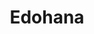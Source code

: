 ---
layout: place
title: "Edohana"
permalink: /texas/irving/edohana.html
stateAbbr: TX
stateName: Texas
cityName: Irving
seo:
  name: "Edohana"
  type: Restaurant
  links: null
description: "Edohana serves delicious sushi in Irving, Texas. Try fresh Japanese dishes for a great dining experience. "
place_id: ChIJL4xCiDUoTIYRF-HBWE5g-08
photos:
  - name: >-
      places/ChIJL4xCiDUoTIYRF-HBWE5g-08/photos/AeeoHcLHuq5HH4HhZPVLveZjfdUJZlGBM1QHI6DbYSBI-bIRs5d7SuN4scSilbDDds2lFF58rnxINFQRmFL-m0IRw6zO7u4AC1aE7e54_LNYVIDShxj5GgN4gKHSI_jdT57dEJ1rBUON3RCSPZaTfNEr1NbxGiWOXZyn0SFg98iS2T-yqIj2duLDZdKAOcAonYOAZUF05VnfYR9P7O_G2FyU22V7lc_-_maXlrQmmuYCXlDsT6KhCf5WIycLVR5WKgDhuj7X9KJzNiM7F9yj7sTrW-tcOSgH1iQbGipDtaVDLS5O1jjKqMJ3zhIE95cd4Jeob4J3GqLMNVLtdULN_7qHIHIZW8gEo3_8gy92su2l1T6Ub0fnpPXdihurJ-KdvqjjzRf_8PLlWQOgguPJ9ksAS-B75YzUor6lD8xony4Ms4XDYw
    widthPx: 4032
    heightPx: 2297
    authorAttributions:
      - displayName: JPN Reddy
        uri: https://maps.google.com/maps/contrib/117408715030546098877
        photoUri: >-
          https://lh3.googleusercontent.com/a-/ALV-UjWqFGIae1sRo1X-laG4ONcQEJ27EEjAj5hYqOniqf1KVsB3dl5FeQ=s100-p-k-no-mo
    flagContentUri: >-
      https://www.google.com/local/imagery/report/?cb_client=maps_api_places.places_api&image_key=!1e10!2sCIHM0ogKEICAgICkooLPIw&hl=en-US
    googleMapsUri: >-
      https://www.google.com/maps/place//data=!3m4!1e2!3m2!1sCIHM0ogKEICAgICkooLPIw!2e10!4m2!3m1!1s0x864c283588428c2f:0x4ffb604e58c1e117
  - name: >-
      places/ChIJL4xCiDUoTIYRF-HBWE5g-08/photos/AeeoHcK69bPTEl6EDPI0hatSGbpo3Kct-RgteSDZ2nWScD-CgFyOYr_N4wacwtBdFpF9oNBQ4KNrp_lRd2F9DiHUvVqB3nKTfbQtd83F8laOHhprE0T6pDONT6nZpgoQIah4wF9782E1KqAb1dvl2nKDnWXIus_Rxktjq1rqwjTshDlX8Q9JIwBFv6xQpoXcRf8zK02AJUX8fIoEDq_veZrBeqIXISxIehiE31k1Y3wMifBkqrBvjOQKmuO1GOPbYLkXfZI1GGCZS71Fzv7kbUSR_MTOlbkC9UwrawOjszk5rgYiuNHCxUtMF1DgzizakgSMG3EMy9f5Htxy9HIc37z3jqT59tAwG9vmIVYAsbLPbFb8kIY4Udw7Kyh5LQTdtyKmsFuovuUTref6hNF_AgO6olWzzgH3LxoeMDPiH0qQZ0iVjpFG
    widthPx: 4032
    heightPx: 3024
    authorAttributions:
      - displayName: Markus Impola
        uri: https://maps.google.com/maps/contrib/115346599585764189671
        photoUri: >-
          https://lh3.googleusercontent.com/a-/ALV-UjU3z1wMeJIFs2m3OqylTAfFuzw3ZHYjEsna0DQmfQijvbTaWl3uqA=s100-p-k-no-mo
    flagContentUri: >-
      https://www.google.com/local/imagery/report/?cb_client=maps_api_places.places_api&image_key=!1e10!2sCIHM0ogKEICAgIDE1uO85QE&hl=en-US
    googleMapsUri: >-
      https://www.google.com/maps/place//data=!3m4!1e2!3m2!1sCIHM0ogKEICAgIDE1uO85QE!2e10!4m2!3m1!1s0x864c283588428c2f:0x4ffb604e58c1e117
  - name: >-
      places/ChIJL4xCiDUoTIYRF-HBWE5g-08/photos/AeeoHcLPcpVbhwPWwZioRyyuZaxmBsjvH1dhfmVi-InzqZFrrtPFVQsC5IMibXGsYPB2U2ipLT9002B9nt7Z9hBK_NsUkojc4-qjQXUxMFPyoSDKWRtZvJtIhZxto5FI_oO8jn27NzgcKx9RnFSq6tLOhPth66CwOMx56cQuVn_tVOjA714pkOn3P-o6jAj7tx_IXiqimK_9cHOVflImQnpg9F8vM4HZ2BW8UJYX-hwt5UPQJxqBFwFSHzAbaIhIuSyzJa5_1N0cRVPqumAiv2CRtedElfqwqeW9_o3HRKbQVXf2o2iY7h_vwXiuZisIKn8vmGIyPo3PfYpnnVMnywkreKgEdsJm7DC0vTNAwXmAPLPQmtMjr7039VpFSxaFJHcEbd8Zvsw3A5UziAu_1jeqrS5gRCca9k1VCgTkgizAFGmFcvk
    widthPx: 3024
    heightPx: 4032
    authorAttributions:
      - displayName: Lea D’Jock
        uri: https://maps.google.com/maps/contrib/105578330554003539579
        photoUri: >-
          https://lh3.googleusercontent.com/a-/ALV-UjUGgmIouWgC_PbWlXIq54INg6nM-6qf5W-6Pa4Mo_teXQkCh27-=s100-p-k-no-mo
    flagContentUri: >-
      https://www.google.com/local/imagery/report/?cb_client=maps_api_places.places_api&image_key=!1e10!2sCIHM0ogKEICAgICn6qal0gE&hl=en-US
    googleMapsUri: >-
      https://www.google.com/maps/place//data=!3m4!1e2!3m2!1sCIHM0ogKEICAgICn6qal0gE!2e10!4m2!3m1!1s0x864c283588428c2f:0x4ffb604e58c1e117
  - name: >-
      places/ChIJL4xCiDUoTIYRF-HBWE5g-08/photos/AeeoHcLlPNpWRGZSLe1_czah7A1qvZGue4660wPIW8jt4hbdL2SKk4yx-PY3NaCNCF6L8WfDFfHjmdHcu2ZMyoMv0oSxObsLtL9AvRxQ9pBE9b--wIqpJMxkrQqljtMmOBSX3RjiYSOqmJPo1q6KnIbC6SEYu0GZ0Mr3WcUXQAUfYqGDZsuMCpvytZyBkRxZvZ9aCljX5ecylfA4k7oWL4RKvXhpC7oVY_eYSmNfyVieZ65yNvY6HxbqYlhPNDpYgWjuDrp5a92stZE0h53jvYrFY9Ru0QTGrX_jISPheRhn286Vr8fg-e_PzTF-QUym2-t5QsvXb6b6XveYLxhksI9F1-PchHBcYIY5j-7UJTnoJ_-KFD6z1Mmj4lU-CM86gbPTP1v__72XhR3Iqe26guQCkpo5b6cHIDh47z4p-bnXoja01g
    widthPx: 3024
    heightPx: 4032
    authorAttributions:
      - displayName: Adilene Galicia
        uri: https://maps.google.com/maps/contrib/110619260733972293970
        photoUri: >-
          https://lh3.googleusercontent.com/a-/ALV-UjXMILa5hjMi29FSML6-P9YfSphy5EvEXlYAuou-BE2jj4wESUJD_A=s100-p-k-no-mo
    flagContentUri: >-
      https://www.google.com/local/imagery/report/?cb_client=maps_api_places.places_api&image_key=!1e10!2sCIHM0ogKEICAgID__7-XUQ&hl=en-US
    googleMapsUri: >-
      https://www.google.com/maps/place//data=!3m4!1e2!3m2!1sCIHM0ogKEICAgID__7-XUQ!2e10!4m2!3m1!1s0x864c283588428c2f:0x4ffb604e58c1e117
  - name: >-
      places/ChIJL4xCiDUoTIYRF-HBWE5g-08/photos/AeeoHcIKYpfTJMi0JjAlOPawxM34835vbG2Ccfs_govnlxctiWxrysMq_NjjLGBZV8JL0oW7q0YCfVVtqIVksd_7gSScWmZh4m2cyey_2e6x13FEndxnEwY077ry9twJVw298_ET1LA_UZez8wVYEGySRtdW39rvo1PDaaoe8Me2E-TpWI1vEwoZFmgdq6urS_Nvkcas-jzT2pqJlOIaSR42cyN9lB_CvNd7yoj607MR6DjOToGYewtfGCWwkZC1AtF6rbdyf7x5BVcHdAbS1vYiqE3rlt312CxEHf9iWDlC2YCgEMVFbbxDqjpDEftrMTtWel8um4mGT_HBcWFGHe1t0dFigol0eLCQLOFnMDBhl4aee54-xAkyv_lDdSCks4X0_XmPflLWVirNVMCVLh2otp1vfNyA5mCJIvVhreWi0JnP6g
    widthPx: 4032
    heightPx: 3024
    authorAttributions:
      - displayName: ShimPD
        uri: https://maps.google.com/maps/contrib/114737327977957498652
        photoUri: >-
          https://lh3.googleusercontent.com/a-/ALV-UjX5RtzgkuazZ7nqO_8Ba5-ALiOH_vksYt-o34IgvYpHWKuzGKthSg=s100-p-k-no-mo
    flagContentUri: >-
      https://www.google.com/local/imagery/report/?cb_client=maps_api_places.places_api&image_key=!1e10!2sCIHM0ogKEICAgMCIjv__TA&hl=en-US
    googleMapsUri: >-
      https://www.google.com/maps/place//data=!3m4!1e2!3m2!1sCIHM0ogKEICAgMCIjv__TA!2e10!4m2!3m1!1s0x864c283588428c2f:0x4ffb604e58c1e117
  - name: >-
      places/ChIJL4xCiDUoTIYRF-HBWE5g-08/photos/AeeoHcL7HaKWxH5eB5QrowXbh4z676MLaqqMs9ByLFHpddyaaZ0TLBXNFboG5vongHup5f7xo-K1_N-I8ZxF9dDfp9h_k5Ujs3GOihQjk38NBPec-VYz-YMjxCGVW2w7KnO9sbFWt8JLsbervJvmbyxhYnzgb2VSyfJK-hslpBdDDA6UUJ2eDB87kj2JQePm4KuD8Q9uT6hEjXyi2oYxltDSI-KljNzo5o1R_80VF0fYUQZ8A1ShPx3c8Mbbad8gPFYKdMw7huNcZZBy64x3ogvn76eaJNXrvWN3POq995gx9AWD_y3VMw0AC6w-UXM2D056s2SonVxCZR1cZVUPWMhDoBIKgzJtPcJooGd594oyUdKac6GVSpQ5ogk1MYBInOqJsXY9M2Mx9_guHnqEMgAXEu2V0pPvaRIA8F69ScVXjyT4A7ZA
    widthPx: 1920
    heightPx: 1080
    authorAttributions:
      - displayName: laxman Thapa
        uri: https://maps.google.com/maps/contrib/114557302389828083424
        photoUri: >-
          https://lh3.googleusercontent.com/a-/ALV-UjUhj4_2FbL9H9mA6UKCm7t9uOBwchEC3ZUIKkgJnXlAVQ_MMP9T=s100-p-k-no-mo
    flagContentUri: >-
      https://www.google.com/local/imagery/report/?cb_client=maps_api_places.places_api&image_key=!1e10!2sCIHM0ogKEICAgICM5tjO2wE&hl=en-US
    googleMapsUri: >-
      https://www.google.com/maps/place//data=!3m4!1e2!3m2!1sCIHM0ogKEICAgICM5tjO2wE!2e10!4m2!3m1!1s0x864c283588428c2f:0x4ffb604e58c1e117
  - name: >-
      places/ChIJL4xCiDUoTIYRF-HBWE5g-08/photos/AeeoHcIARz0AK6KPlKpOIAhZ2XPKoCnHthM2r2naz1WuaN4kWlGcM4unw7lpB4zOMXNhOmc0lmKRU8yOFsgamTbQcJ4ziZ0KjXjR5vdR8Kccz0uDOcT_6fWoepGKJx32iMUyO4LbmSkXNtX7pG1YasLfzILPgvk9cXOV1pldd8aRQZ2WLO844mN_DJ5Xg1lfsaY0YWtnNZhWRBjOWGwYPZabxp2o6OU2aawDoMS4fbg6dnU6VSouq77W1uW00_D9MA95B7y6BXneruBtWF4wR2AgGI8V2FW_6P0pencPe9y_oBwK8U6XSD77e7zpf7eZGpxMBYHPJ5Go32X0QUTdrZKk140Z2I0_fXmbVC21Fs_hNyAQO2vU-P27fKTM2llE4xUnXMrVqHm8tZIODRVYl0EPK3l-KhB61IjzEbdhOUWZtWdkFCeg
    widthPx: 715
    heightPx: 953
    authorAttributions:
      - displayName: Sovita Dahal
        uri: https://maps.google.com/maps/contrib/111400431419362407818
        photoUri: >-
          https://lh3.googleusercontent.com/a-/ALV-UjWdaMa1gPjeO0Qx3fWq6KdPEM1N4QAyndr6zN4EUFl3x29DgZ8Ong=s100-p-k-no-mo
    flagContentUri: >-
      https://www.google.com/local/imagery/report/?cb_client=maps_api_places.places_api&image_key=!1e10!2sCIHM0ogKEICAgIDPqtTl1AE&hl=en-US
    googleMapsUri: >-
      https://www.google.com/maps/place//data=!3m4!1e2!3m2!1sCIHM0ogKEICAgIDPqtTl1AE!2e10!4m2!3m1!1s0x864c283588428c2f:0x4ffb604e58c1e117
  - name: >-
      places/ChIJL4xCiDUoTIYRF-HBWE5g-08/photos/AeeoHcL8IgZZYNutSNh_xcunaXgICzKtBLGFEoKxr3i1Zdrsf1zWioa-Yd-IEZy_UAOmnA6550U5mk-_bQPy7zPMAn8YCiMkZ_aCwRo-LvxRVIn3bmCdzUuIhcvjzykkubzdqvFUelZ-ZRJJQrIXBWbiL_zUIS_hZ-6OQwf11IBezDYJMgJ7QUUIOdajGiRuaO3nPOCensGM60-F_mgS5Tv9l2-au32rllpJ9xWsIL5jbcSDg7kNO16BbGuenFvwDVWrh3xVZCDDl5-EwTmCOXEmX0YswOlub4QF9OI-I6YXI4lsQnL5MQVEADnWXDt6Dw4XG96m_9HEbkAcx8PCte0Esf8f_SfT7W2FXhQgx-J3hlZ_W1Zu2IjxrPTSKLjVH0dFlh8NXUPfnKXwtRMfrFjn6KGR-Dh3jwJWr6iaxZmcj1d32RHp
    widthPx: 3932
    heightPx: 2228
    authorAttributions:
      - displayName: J D
        uri: https://maps.google.com/maps/contrib/112421735990694155152
        photoUri: >-
          https://lh3.googleusercontent.com/a-/ALV-UjU9OVjkikz3IA1szw5vc5WfToql4JJUmrrRWGl_tHCSAHWDMgbzsw=s100-p-k-no-mo
    flagContentUri: >-
      https://www.google.com/local/imagery/report/?cb_client=maps_api_places.places_api&image_key=!1e10!2sCIHM0ogKEICAgIC7tZGN1gE&hl=en-US
    googleMapsUri: >-
      https://www.google.com/maps/place//data=!3m4!1e2!3m2!1sCIHM0ogKEICAgIC7tZGN1gE!2e10!4m2!3m1!1s0x864c283588428c2f:0x4ffb604e58c1e117
  - name: >-
      places/ChIJL4xCiDUoTIYRF-HBWE5g-08/photos/AeeoHcKX-vEh285dzT7eM6cCyAHkhZqwtqytcGAM2MC-pNi7gMC_Rqa93tdpYKp9f4oDTS_xsLOVjnoXKYM7pfNuY0HS4P2ptpQLr8hPp9iRP-SqthM5E4JsFUwuJLX-M_pjaWd9OwOdzQc-OG_PUHTBRjZs7D9p6A11YqH26KrephXvsuBHfFRLBVDfEt64bJU_RuzSl6egRFSL5_GOoMo3Caj0He60ZuA-pMHEWar-xuNHy-VKdFD4r2musuGsF24cjN4ucyWNeXAFqOTLcqw4mJAale2pSN4OtEQUeWcT6WMMcPlceTmGJkYVThDYbVVx6qXe9ySEasNTPqNR0OmpZFRNChNUrLHCdVJTZj3wDnpL5Gr8A4ZvPWhtQY1eT19kyYYVqVYrh2Cw5UsATayThCT4hL2EfZ0lqkPyVGE9n10
    widthPx: 3024
    heightPx: 4032
    authorAttributions:
      - displayName: Samuel Vongor,Jr
        uri: https://maps.google.com/maps/contrib/111957998842631119335
        photoUri: >-
          https://lh3.googleusercontent.com/a-/ALV-UjX7jGgRV4SU_9njofY4PQNGRaa6ymG8eCQX5Earp7E1o5qYuncn=s100-p-k-no-mo
    flagContentUri: >-
      https://www.google.com/local/imagery/report/?cb_client=maps_api_places.places_api&image_key=!1e10!2sCIHM0ogKEICAgIDty9_zEg&hl=en-US
    googleMapsUri: >-
      https://www.google.com/maps/place//data=!3m4!1e2!3m2!1sCIHM0ogKEICAgIDty9_zEg!2e10!4m2!3m1!1s0x864c283588428c2f:0x4ffb604e58c1e117
  - name: >-
      places/ChIJL4xCiDUoTIYRF-HBWE5g-08/photos/AeeoHcI03YypPkq3yxS31LM1XEY5rPVxIgcb4EzLY6cqf0zvXJLQ4MVtrFrz_HJ9PjBsjkgXFCOC0UGhFGksHQaYMCpuz7hcpRLUaW3tcGDM7DKbZYbH5ru0DzcL6AiVAFGJzlm5ty9PDE2DCXVkohJ_TlsWkgtMWOutnZ7EYRcM_xwmu54B2FLMxDEs3xqwI4qjs_vZHi0qrwxIGSKzPHef2MjZ0AqTW770nzuuiZUc4c_23l90t4C-LQ7XJBqrXPCF2BSSNUtP-iNwgquYSr2EQ39gyra8Pvb3JyzZcIO6kKkGiNEDDR2QPWbFs9SBeXGYjyMASR3HCjwomeiof0b3j004QHmy4XeqAFAURpO8YjksNUfSJIrSwtQE_EM-TJ3o0Dz0Tyt7_dmnTyYmareNhhxo-dbmu8r7ixWgSdmSHmV9Dw
    widthPx: 3024
    heightPx: 4032
    authorAttributions:
      - displayName: Misti Doud
        uri: https://maps.google.com/maps/contrib/112861116702351828300
        photoUri: >-
          https://lh3.googleusercontent.com/a-/ALV-UjXvOGR1XLG4mSi2W8USx5EsszaXDiH8tIAm2XLD9ro06GqkfMtohg=s100-p-k-no-mo
    flagContentUri: >-
      https://www.google.com/local/imagery/report/?cb_client=maps_api_places.places_api&image_key=!1e10!2sCIHM0ogKEICAgICB9JOVIg&hl=en-US
    googleMapsUri: >-
      https://www.google.com/maps/place//data=!3m4!1e2!3m2!1sCIHM0ogKEICAgICB9JOVIg!2e10!4m2!3m1!1s0x864c283588428c2f:0x4ffb604e58c1e117
address: '7447 N MacArthur Blvd #140, Irving, TX 75063, USA'
street: '7447 N MacArthur Blvd #140'
city: Irving
state: TX
zip: '75063'
country: USA
neighborhood: Las Colinas
latitude: '32.907720'
longitude: '-96.960843'
accessibility_options:
  wheelchairAccessibleParking: true
  wheelchairAccessibleEntrance: true
  wheelchairAccessibleRestroom: true
  wheelchairAccessibleSeating: true
business_status: OPERATIONAL
name: Edohana
google_maps_links:
  directionsUri: >-
    https://www.google.com/maps/dir//''/data=!4m7!4m6!1m1!4e2!1m2!1m1!1s0x864c283588428c2f:0x4ffb604e58c1e117!3e0
  placeUri: https://maps.google.com/?cid=5763306037763498263
  writeAReviewUri: >-
    https://www.google.com/maps/place//data=!4m3!3m2!1s0x864c283588428c2f:0x4ffb604e58c1e117!12e1
  reviewsUri: >-
    https://www.google.com/maps/place//data=!4m4!3m3!1s0x864c283588428c2f:0x4ffb604e58c1e117!9m1!1b1
  photosUri: >-
    https://www.google.com/maps/place//data=!4m3!3m2!1s0x864c283588428c2f:0x4ffb604e58c1e117!10e5
primary_type: Sushi Restaurant
opening_hours:
  regular: null
  current: null
secondary_opening_hours:
  regular:
    weekdayDescriptions: null
    type: null
  current:
    weekdayDescriptions: null
    type: null
phone: null
price_level: null
price_range: null
rating: null
rating_count: 0
website: null
reviews: null
parking_options: null
payment_options: null
allow_dogs: null
curbside_pickup: null
delivery: null
dine_in: null
good_for_children: null
good_for_groups: null
good_for_sports: null
live_music: null
menu_for_children: null
outdoor_seating: null
reservable: null
restroom: null
serves_beer: null
serves_breakfast: null
serves_brunch: null
serves_cocktails: null
serves_coffee: null
serves_dinner: null
serves_dessert: null
serves_lunch: null
serves_vegetarian_food: null
serves_wine: null
takeout: null
update_category: essentials
summary: null

---